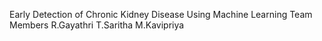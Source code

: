 Early Detection of Chronic Kidney Disease Using Machine Learning
Team Members
   R.Gayathri
   T.Saritha
   M.Kavipriya
